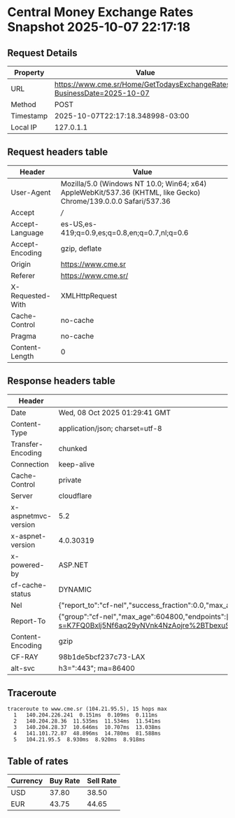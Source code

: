 # Central Money Exchange Rates Snapshot 2025-10-07 22:17:18
## Request Details

| Property | Value |
|----------|-------|
| URL | https://www.cme.sr/Home/GetTodaysExchangeRates/?BusinessDate=2025-10-07 |
| Method | POST |
| Timestamp | 2025-10-07T22:17:18.348998-03:00 |
| Local IP | 127.0.1.1 |
    
## Request headers table

| Header | Value |
|--------|-------|
| User-Agent | Mozilla/5.0 (Windows NT 10.0; Win64; x64) AppleWebKit/537.36 (KHTML, like Gecko) Chrome/139.0.0.0 Safari/537.36 |
| Accept | */* |
| Accept-Language | es-US,es-419;q=0.9,es;q=0.8,en;q=0.7,nl;q=0.6 |
| Accept-Encoding | gzip, deflate |
| Origin | https://www.cme.sr |
| Referer | https://www.cme.sr/ |
| X-Requested-With | XMLHttpRequest |
| Cache-Control | no-cache |
| Pragma | no-cache |
| Content-Length | 0 |

    
## Response headers table
| Header | Value |
|--------|-------|
| Date | Wed, 08 Oct 2025 01:29:41 GMT |
| Content-Type | application/json; charset=utf-8 |
| Transfer-Encoding | chunked |
| Connection | keep-alive |
| Cache-Control | private |
| Server | cloudflare |
| x-aspnetmvc-version | 5.2 |
| x-aspnet-version | 4.0.30319 |
| x-powered-by | ASP.NET |
| cf-cache-status | DYNAMIC |
| Nel | {"report_to":"cf-nel","success_fraction":0.0,"max_age":604800} |
| Report-To | {"group":"cf-nel","max_age":604800,"endpoints":[{"url":"https://a.nel.cloudflare.com/report/v4?s=K7FQ0Bxlj5Nf6aq29yNVnk4NzAojre%2BTbexuSOxEk80ApnLEc8RHw88e3LhniAppgMzdVP5ckLXWq2BGzdS%2FRPmPPwkIjvEkP30%3D"}]} |
| Content-Encoding | gzip |
| CF-RAY | 98b1de5bcf237c73-LAX |
| alt-svc | h3=":443"; ma=86400 |

## Traceroute 

```
traceroute to www.cme.sr (104.21.95.5), 15 hops max
  1   140.204.226.241  0.151ms  0.109ms  0.111ms 
  2   140.204.28.36  11.535ms  11.534ms  11.541ms 
  3   140.204.28.37  10.646ms  10.707ms  13.038ms 
  4   141.101.72.87  48.896ms  14.780ms  81.588ms 
  5   104.21.95.5  8.930ms  8.920ms  8.918ms 

```


## Table of rates

| Currency | Buy Rate | Sell Rate |
|----------|----------|-----------|
| USD | 37.80 | 38.50 |
| EUR | 43.75 | 44.65 |
